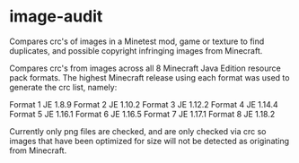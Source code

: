 # image-audit
Compares crc's of images in a Minetest mod, game or texture to find duplicates, and possible copyright infringing images from Minecraft.

Compares crc's from images across all 8 Minecraft Java Edition resource pack formats. 
The highest Minecraft release using each format was used to generate the crc list, namely:

Format 1 JE 1.8.9
Format 2 JE	1.10.2
Format 3 JE 1.12.2
Format 4 JE 1.14.4
Format 5 JE	1.16.1
Format 6 JE 1.16.5
Format 7 JE 1.17.1
Format 8 JE 1.18.2

Currently only png files are checked, and are only checked via crc so images that have been optimized for size
will not be detected as originating from Minecraft.


